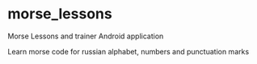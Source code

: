 # morse_lessons
Morse Lessons and trainer Android application

Learn morse code for russian alphabet, numbers and punctuation marks 
